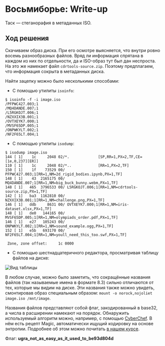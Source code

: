 # Восьмиборье: Write-up

Таск — стеганорафия в метаданных ISO.

## Ход решения

Скачиваем образ диска. При его осмотре выясняется, что внутри ровно восемь разнообразных файлов. Вряд ли информация спрятана в каждом из них по отдельности, да и ISO-образ тут был дан неспроста. На это же намекает файл `cdrtools-source.zip`. Поэтому предплагаем, что информация сокрыта в метаданных диска.

Найти зацепку можно было несколькими способами:

* С помощью утилиты `isoinfo`:

```
$ isoinfo -f -i image.iso   
/PFPWC427.003;1
/MQ4DANDE.007;1
/L5RGKOJT.006;1
/NZXXIX3B.001;1
/OVTXEYK7.000;1
/MVSF65DP.005;1
/ONPWKYLT.002;1
/NF2F65LT.004;1
```

* С помощью утилиты `isodump`:

```
$ isodump image.iso
144 [ 1]    1c     2048 02/*.             [SP,RR=1,PX=2,TF,CE=[1e,0,237][ER]]
110 [ 1]    1c     2048 02/*..            [RR=1,PX=2,TF]
150 [ 1]    1f    73529 00/ PFPWC427.003;1[RR=1,NM=2d_rigid_bodies.ipynb,PX=1,TF]
148 [ 1]    43  2165175 00/ MQ4DANDE.007;1[RR=1,NM=big_buck_bunny.webm,PX=1,TF]
148 [ 1]   465  3796533 00/ L5RGKOJT.006;1[RR=1,NM=cdrtools-source.zip,PX=1,TF]
142 [ 1]   ba3  1162810 00/ NZXXIX3B.001;1[RR=1,NM=challenge.png,PX=1,TF]
146 [ 1]   ddb     8631 00/ OVTXEYK7.000;1[RR=1,NM=iris-dataset.xlsx,PX=1,TF]
148 [ 1]   de0   144165 00/ MVSF65DP.005;1[RR=1,NM=olympiads_order.pdf,PX=1,TF]
146 [ 1]   e27   105243 00/ ONPWKYLT.002;1[RR=1,NM=sound_example.ogg,PX=1,TF]
152 [ 1]   e5b   693170 00/ NF2F65LT.004;1[RR=1,NM=youll_need_this_too.swf,PX=1,TF]

 Zone, zone offset:     1c 0000  
```

* С помощью шестнадцатеричного редактора, просматривая таблицу файлов на диске:

![Вид таблицы](writeup/hexeditor.png)

В любом случае, можно было заметить, что сокращённые названия файлов (так называемые имена в формате 8.3) сильно отличаются от тех, которые мы видим на диске. Эти названия также можно увидеть, смонтировав образ специальным образом: `mount -o norock,nojoliet image.iso /mnt/image`.

Названия файлов представляют собой флаг, закодированный в base32, а числа в расширении намекают на порядок. Обнаружить используемый алгоритм можно, например, с помощью [CyberChef](https://gchq.github.io/CyberChef/#recipe=Magic%283%2Cfalse%2Cfalse%2C%27%27%29&input=T1ZUWEVZSzdOWlhYSVgzQk9OUFdLWUxUUEZQV0M0MjdORjJGNjVMVE1WU0Y2NURQTDVSR0tPSlRNUTREQU5ERQ). В нём есть рецепт Magic, автоматически ищущий кодировку на основе энтропии. Подробнее об этом можно почитать [в нашем курсе](https://course.ugractf.ru/crypto/codes.html).

Флаг: **ugra_not_as_easy_as_it_used_to_be93d804d**
